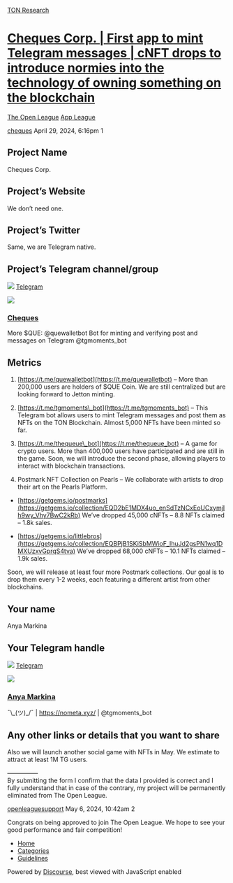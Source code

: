 [TON Research](/)

# [Cheques Corp. | First app to mint Telegram messages | cNFT drops to introduce normies into the technology of owning something on the blockchain](/t/cheques-corp-first-app-to-mint-telegram-messages-cnft-drops-to-introduce-normies-into-the-technology-of-owning-something-on-the-blockchain/14501)

[The Open League](/c/the-open-league/app-leaderboard/58)  [App League](/c/the-open-league/app-leaderboard/58) 

    

[cheques](https://tonresear.ch/u/cheques)  April 29, 2024, 6:16pm  1

## [](#project-name-1)Project Name

Cheques Corp.

## [](#projects-website-2)Project’s Website

We don’t need one.

## [](#projects-twitter-3)Project’s Twitter

Same, we are Telegram native.

## [](#projects-telegram-channelgroup-4)Project’s Telegram channel/group

![](https://telegram.org/img/website_icon.svg?4) [Telegram](https://t.me/chequehunters)

![](https://tonresear.ch/uploads/default/original/2X/8/850264e7811770869b913ec3932b678f748701f8.jpeg)

### [Cheques](https://t.me/chequehunters)

More $QUE: @quewalletbot Bot for minting and verifying post and messages on Telegram @tgmoments\_bot

## [](#metrics-5)Metrics

1.  [https://t.me/quewalletbot](https://t.me/quewalletbot) – More than 200,000 users are holders of $QUE Coin. We are still centralized but are looking forward to Jetton minting.
    
2.  [https://t.me/tgmoments\_bot](https://t.me/tgmoments_bot) – This Telegram bot allows users to mint Telegram messages and post them as NFTs on the TON Blockchain. Almost 5,000 NFTs have been minted so far.
    
3.  [https://t.me/thequeue\_bot](https://t.me/thequeue_bot) – A game for crypto users. More than 400,000 users have participated and are still in the game. Soon, we will introduce the second phase, allowing players to interact with blockchain transactions.
    
4.  Postmark NFT Collection on Pearls – We collaborate with artists to drop their art on the Pearls Platform.
    

*   [https://getgems.io/postmarks](https://getgems.io/collection/EQD2bE1MDX4uo_enSdTzNCxEoUCxymjIh9wy_Vhy7BwC2kRb) We’ve dropped 45,000 cNFTs – 8.8 NFTs claimed – 1.8k sales.
    
*   [https://getgems.io/littlebros](https://getgems.io/collection/EQBPjB1SKiSbMWioF_IhuJd2gsPN1wq1DMXUzxvGprqS4tva) We’ve dropped 68,000 cNFTs – 10.1 NFTs claimed – 1.9k sales.
    

Soon, we will release at least four more Postmark collections. Our goal is to drop them every 1-2 weeks, each featuring a different artist from other blockchains.

## [](#your-name-6)Your name

Anya Markina

## [](#your-telegram-handle-7)Your Telegram handle

![](https://telegram.org/img/website_icon.svg?4) [Telegram](https://t.me/anyamarkv)

![](https://tonresear.ch/uploads/default/original/2X/2/203b750856668862a02f96c54b66d53225f7a6e1.jpeg)

### [Anya Markina](https://t.me/anyamarkv)

¯\\\_(ツ)\_/¯ | https://nometa.xyz/ | @tgmoments\_bot

## [](#any-other-links-or-details-that-you-want-to-share-8)Any other links or details that you want to share

Also we will launch another social game with NFTs in May. We estimate to attract at least 1M TG users.

—————  
By submitting the form I confirm that the data I provided is correct and I fully understand that in case of the contrary, my project will be permanently eliminated from The Open League.

 

[openleaguesupport](https://tonresear.ch/u/openleaguesupport) May 6, 2024, 10:42am  2

Congrats on being approved to join The Open League. We hope to see your good performance and fair competition!

 

*   [Home](/)
*   [Categories](/categories)
*   [Guidelines](/guidelines)

Powered by [Discourse](https://www.discourse.org), best viewed with JavaScript enabled